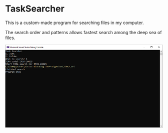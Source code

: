 # TaskSearcher

This is a custom-made program for searching files in my computer.

The search order and patterns allows fastest search among the deep sea of files.

![preview](preview/22120601.png)
